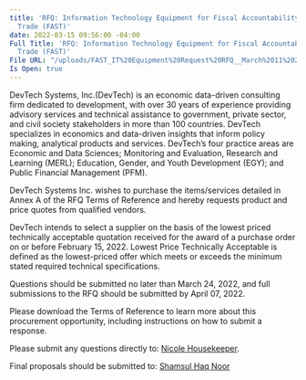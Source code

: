 ```yaml
---
title: 'RFQ: Information Technology Equipment for Fiscal Accountability and Sustainable
  Trade (FAST)'
date: 2022-03-15 09:56:00 -04:00
Full Title: 'RFQ: Information Technology Equipment for Fiscal Accountability and Sustainable
  Trade (FAST)'
File URL: "/uploads/FAST_IT%20Equipment%20Request%20RFQ__March%2011%202022%20for%20publication%20in%20the%20USA.pdf"
Is Open: true
---
```


DevTech Systems, Inc.(DevTech) is an economic data-driven consulting firm dedicated to development, with over 30 years of experience providing advisory services and technical assistance to government, private sector, and civil society stakeholders in more than 100 countries. DevTech specializes in economics and data-driven insights that inform policy making, analytical products and services. DevTech’s four practice areas are Economic and Data Sciences; Monitoring and Evaluation, Research and Learning (MERL); Education, Gender, and Youth Development (EGY); and Public Financial Management (PFM).

DevTech Systems Inc. wishes to purchase the items/services detailed in Annex A of the RFQ Terms of Reference and hereby requests product and price quotes from qualified vendors.

DevTech intends to select a supplier on the basis of the lowest priced technically acceptable quotation received for the award of a purchase order on or before February 15, 2022. Lowest Price Technically Acceptable is defined as the lowest-priced offer which meets or exceeds the minimum stated required technical specifications.

Questions should be submitted no later than March 24, 2022, and full submissions to the RFQ should be submitted by April 07, 2022.

Please download the Terms of Reference to learn more about this procurement opportunity, including instructions on how to submit a response.

Please submit any questions directly to: [Nicole Housekeeper](mailto:nhousekeeper@devtechsys.com).

Final proposals should be submitted to: [Shamsul Haq Noor ](mailto:shaqnoor@devtechsys.com)